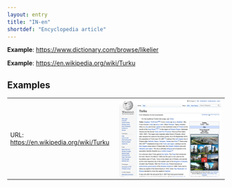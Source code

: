 ```yaml
---
layout: entry
title: "IN-en"
shortdef: "Encyclopedia article"
---
```


**Example**: <https://www.dictionary.com/browse/likelier>

**Example**: <https://en.wikipedia.org/wiki/Turku>

<!-- details -->

## Examples

<table>
  <tr>
    <td>URL: <a href="https://en.wikipedia.org/wiki/Turku">https://en.wikipedia.org/wiki/Turku</a></td>
    <td><img class="screenshot" src="static/screenshots/en.wikipedia.org_wiki_Turku--2048x1536.png"></td>
  </tr>
</table>
